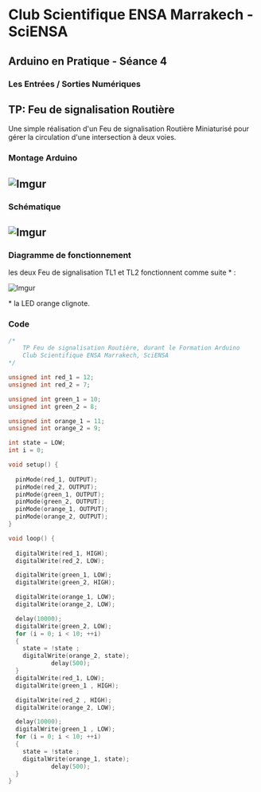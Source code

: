 # Club Scientifique ENSA Marrakech - SciENSA

## Arduino en Pratique - Séance 4

### Les Entrées / Sorties Numériques

## TP: Feu de signalisation Routière

Une simple réalisation d'un Feu de signalisation Routière Miniaturisé pour
gérer la circulation d'une intersection à deux voies.

### Montage Arduino
![Imgur](http://i.imgur.com/lHMhjlT.jpg "Feu Rouge")
---
### Schématique
![Imgur](http://i.imgur.com/tiQqttn.jpg "Circuit Feu Rouge")
---
### Diagramme de fonctionnement

les deux Feu de signalisation TL1 et TL2 fonctionnent comme suite * :

![Imgur](http://i.imgur.com/CCmFWKW.png "Diagram")

\* la LED orange clignote.

### Code

````c
/* 
	TP Feu de signalisation Routière, durant le Formation Arduino
	Club Scientifique ENSA Marrakech, SciENSA
*/

unsigned int red_1 = 12;
unsigned int red_2 = 7;

unsigned int green_1 = 10;
unsigned int green_2 = 8;

unsigned int orange_1 = 11;
unsigned int orange_2 = 9;

int state = LOW;
int i = 0;

void setup() {
                  
  pinMode(red_1, OUTPUT);
  pinMode(red_2, OUTPUT);
  pinMode(green_1, OUTPUT);
  pinMode(green_2, OUTPUT);
  pinMode(orange_1, OUTPUT);
  pinMode(orange_2, OUTPUT);
}

void loop() {
  
  digitalWrite(red_1, HIGH);
  digitalWrite(red_2, LOW);

  digitalWrite(green_1, LOW);
  digitalWrite(green_2, HIGH);

  digitalWrite(orange_1, LOW);
  digitalWrite(orange_2, LOW);

  delay(10000);
  digitalWrite(green_2, LOW);
  for (i = 0; i < 10; ++i)
  { 
    state = !state ;
    digitalWrite(orange_2, state);
            delay(500);
  }
  digitalWrite(red_1, LOW);
  digitalWrite(green_1 , HIGH);

  digitalWrite(red_2 , HIGH);
  digitalWrite(orange_2, LOW);

  delay(10000);
  digitalWrite(green_1 , LOW);
  for (i = 0; i < 10; ++i)
  { 
    state = !state ;
    digitalWrite(orange_1, state);
            delay(500);
  }
}
````
